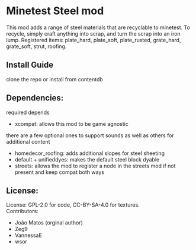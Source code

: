 Minetest Steel mod
==============

This mod adds a range of steel materials that are recyclable to
minetest.  To recycle, simply craft anything into scrap, and turn the
scrap into an iron lump.  Registered items: plate_hard, plate_soft,
plate_rusted, grate_hard, grate_soft, strut, roofing.

## Install Guide
clone the repo or install from contentdb

## Dependencies:

required depends
* xcompat: allows this mod to be game agnostic

there are a few optional ones to support sounds as well as others for additional content
* homedecor_roofing: adds additional slopes for steel sheeting
* default + unifieddyes: makes the default steel block dyable
* streets: allows the mod to register a node in the streets mod if not present and keep compat both ways

## License:

License: GPL-2.0 for code, CC-BY-SA-4.0 for textures.  
Contributors:
* João Matos (orginal author)
* Zeg9
* VannessaE
* wsor
